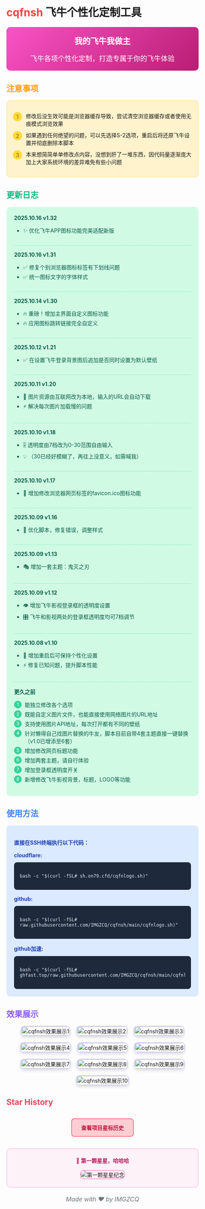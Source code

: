 # <span style="color:#f94144">cqfnsh</span> 飞牛个性化定制工具

<div style="background: linear-gradient(135deg, #f953c6 0%, #b91d73 100%); padding: 20px; border-radius: 10px; color: white; margin: 20px 0;">
  <h2 style="margin-top: 0; text-align: center;">我的飞牛我做主</h2>
  <p style="font-size: 18px; margin-bottom: 0; text-align: center;">飞牛各项个性化定制，打造专属于你的飞牛体验</p>
</div>

## <span style="color:#ff9f1c">注意事项</span>

<div style="background-color: #fff3cd; border: 2px solid #ffeaa7; border-radius: 10px; padding: 15px; margin-bottom: 20px;">
  <ul style="list-style-type: none; padding-left: 0;">
    <li style="margin-bottom: 10px; display: flex; align-items: flex-start;">
      <span style="background-color: #ffd93d; color: #856404; border-radius: 50%; width: 24px; height: 24px; display: inline-flex; align-items: center; justify-content: center; margin-right: 10px; flex-shrink: 0;">1</span>
      <span>修改后没生效可能是浏览器缓存导致，尝试清空浏览器缓存或者使用无痕模式浏览效果</span>
    </li>
    <li style="margin-bottom: 10px; display: flex; align-items: flex-start;">
      <span style="background-color: #ffd93d; color: #856404; border-radius: 50%; width: 24px; height: 24px; display: inline-flex; align-items: center; justify-content: center; margin-right: 10px; flex-shrink: 0;">2</span>
      <span>如果遇到任何绝望的问题，可以先选择S-2选项，重启后将还原飞牛设置并彻底删除本脚本</span>
    </li>
    <li style="display: flex; align-items: flex-start;">
      <span style="background-color: #ffd93d; color: #856404; border-radius: 50%; width: 24px; height: 24px; display: inline-flex; align-items: center; justify-content: center; margin-right: 10px; flex-shrink: 0;">3</span>
      <span>本来想简简单单修改点内容，没想到肝了一堆东西，因代码量逐渐庞大加上大家系统环境的差异难免有些小问题</span>
    </li>
  </ul>
</div>

## <span style="color:#10b981">更新日志</span>

<div style="background-color: #d1fae5; border-radius: 10px; padding: 20px; margin-bottom: 20px;">
  <div style="margin-bottom: 15px; padding-bottom: 15px; border-bottom: 1px dashed #6ee7b7;">
    <h4 style="color: #065f46; margin-top: 0; margin-bottom: 10px;">2025.10.16 v1.32</h4>
    <ul>
      <li style="color: #065f46; margin-bottom: 5px;">✨ 优化飞牛APP图标功能完美适配新版</li>
    </ul>
  </div>

  <div style="margin-bottom: 15px; padding-bottom: 15px; border-bottom: 1px dashed #6ee7b7;">
    <h4 style="color: #065f46; margin-top: 0; margin-bottom: 10px;">2025.10.16 v1.31</h4>
    <ul>
      <li style="color: #065f46; margin-bottom: 5px;">✅ 修复个别浏览器图标标签有下划线问题</li>
      <li style="color: #065f46; margin-bottom: 5px;">✅ 统一图标文字的字体样式</li>
    </ul>
  </div>

  <div style="margin-bottom: 15px; padding-bottom: 15px; border-bottom: 1px dashed #6ee7b7;">
    <h4 style="color: #065f46; margin-top: 0; margin-bottom: 10px;">2025.10.14 v1.30</h4>
    <ul>
      <li style="color: #065f46; margin-bottom: 5px;">🔥 重磅！增加主界面自定义图标功能</li>
      <li style="color: #065f46; margin-bottom: 5px;">🔥 应用图标跳转链接完全自定义</li>
    </ul>
  </div>

  <div style="margin-bottom: 15px; padding-bottom: 15px; border-bottom: 1px dashed #6ee7b7;">
    <h4 style="color: #065f46; margin-top: 0; margin-bottom: 10px;">2025.10.12 v1.21</h4>
    <ul>
      <li style="color: #065f46; margin-bottom: 5px;">✅ 在设置飞牛登录背景图后追加是否同时设置为默认壁纸</li>
    </ul>
  </div>

  <div style="margin-bottom: 15px; padding-bottom: 15px; border-bottom: 1px dashed #6ee7b7;">
    <h4 style="color: #065f46; margin-top: 0; margin-bottom: 10px;">2025.10.11 v1.20</h4>
    <ul>
      <li style="color: #065f46; margin-bottom: 5px;">📁 图片资源由互联网改为本地，输入的URL会自动下载</li>
      <li style="color: #065f46; margin-bottom: 5px;">⚡ 解决每次图片加载慢的问题</li>
    </ul>
  </div>

  <div style="margin-bottom: 15px; padding-bottom: 15px; border-bottom: 1px dashed #6ee7b7;">
    <h4 style="color: #065f46; margin-top: 0; margin-bottom: 10px;">2025.10.10 v1.18</h4>
    <ul>
      <li style="color: #065f46; margin-bottom: 5px;">🎚️ 透明度由7档改为0-30范围自由输入</li>
      <li style="color: #065f46; margin-bottom: 5px;">💡 （30已经好模糊了，再往上没意义，如需喊我）</li>
    </ul>
  </div>

  <div style="margin-bottom: 15px; padding-bottom: 15px; border-bottom: 1px dashed #6ee7b7;">
    <h4 style="color: #065f46; margin-top: 0; margin-bottom: 10px;">2025.10.10 v1.17</h4>
    <ul>
      <li style="color: #065f46; margin-bottom: 5px;">🎨 增加修改浏览器网页标签的favicon.ico图标功能</li>
    </ul>
  </div>

  <div style="margin-bottom: 15px; padding-bottom: 15px; border-bottom: 1px dashed #6ee7b7;">
    <h4 style="color: #065f46; margin-top: 0; margin-bottom: 10px;">2025.10.09 v1.16</h4>
    <ul>
      <li style="color: #065f46; margin-bottom: 5px;">🔧 优化脚本，修复错误，调整样式</li>
    </ul>
  </div>

  <div style="margin-bottom: 15px; padding-bottom: 15px; border-bottom: 1px dashed #6ee7b7;">
    <h4 style="color: #065f46; margin-top: 0; margin-bottom: 10px;">2025.10.09 v1.13</h4>
    <ul>
      <li style="color: #065f46; margin-bottom: 5px;">🎭 增加一套主题：鬼灭之刃</li>
    </ul>
  </div>

  <div style="margin-bottom: 15px; padding-bottom: 15px; border-bottom: 1px dashed #6ee7b7;">
    <h4 style="color: #065f46; margin-top: 0; margin-bottom: 10px;">2025.10.09 v1.12</h4>
    <ul>
      <li style="color: #065f46; margin-bottom: 5px;">👁️ 增加飞牛影视登录框的透明度设置</li>
      <li style="color: #065f46; margin-bottom: 5px;">🎛️ 飞牛和影视两处的登录框透明度均可7档调节</li>
    </ul>
  </div>

  <div style="margin-bottom: 15px; padding-bottom: 15px; border-bottom: 1px dashed #6ee7b7;">
    <h4 style="color: #065f46; margin-top: 0; margin-bottom: 10px;">2025.10.08 v1.10</h4>
    <ul>
      <li style="color: #065f46; margin-bottom: 5px;">💾 增加重启后可保持个性化设置</li>
      <li style="color: #065f46; margin-bottom: 5px;">⚡ 修复已知问题，提升脚本性能</li>
    </ul>
  </div>

  <div>
    <h4 style="color: #065f46; margin-top: 0; margin-bottom: 10px;">更久之前</h4>
    <ul style="list-style-type: none; padding-left: 0;">
      <li style="color: #065f46; margin-bottom: 5px; display: flex; align-items: flex-start;">
        <span style="background-color: #34d399; color: white; border-radius: 50%; width: 20px; height: 20px; display: inline-flex; align-items: center; justify-content: center; margin-right: 8px; font-size: 12px; flex-shrink: 0;">1</span>
        <span>能独立修改各个选项</span>
      </li>
      <li style="color: #065f46; margin-bottom: 5px; display: flex; align-items: flex-start;">
        <span style="background-color: #34d399; color: white; border-radius: 50%; width: 20px; height: 20px; display: inline-flex; align-items: center; justify-content: center; margin-right: 8px; font-size: 12px; flex-shrink: 0;">2</span>
        <span>既能自定义图片文件，也能直接使用网络图片的URL地址</span>
      </li>
      <li style="color: #065f46; margin-bottom: 5px; display: flex; align-items: flex-start;">
        <span style="background-color: #34d399; color: white; border-radius: 50%; width: 20px; height: 20px; display: inline-flex; align-items: center; justify-content: center; margin-right: 8px; font-size: 12px; flex-shrink: 0;">3</span>
        <span>支持使用图片API地址，每次打开都有不同的壁纸</span>
      </li>
      <li style="color: #065f46; margin-bottom: 5px; display: flex; align-items: flex-start;">
        <span style="background-color: #34d399; color: white; border-radius: 50%; width: 20px; height: 20px; display: inline-flex; align-items: center; justify-content: center; margin-right: 8px; font-size: 12px; flex-shrink: 0;">4</span>
        <span>针对懒得自己找图片替换的牛友，脚本目前自带4套主题直接一键替换（v1.0已增添至6套）</span>
      </li>
      <li style="color: #065f46; margin-bottom: 5px; display: flex; align-items: flex-start;">
        <span style="background-color: #34d399; color: white; border-radius: 50%; width: 20px; height: 20px; display: inline-flex; align-items: center; justify-content: center; margin-right: 8px; font-size: 12px; flex-shrink: 0;">5</span>
        <span>增加修改网页标题功能</span>
      </li>
      <li style="color: #065f46; margin-bottom: 5px; display: flex; align-items: flex-start;">
        <span style="background-color: #34d399; color: white; border-radius: 50%; width: 20px; height: 20px; display: inline-flex; align-items: center; justify-content: center; margin-right: 8px; font-size: 12px; flex-shrink: 0;">6</span>
        <span>增加两套主题，请自行体验</span>
      </li>
      <li style="color: #065f46; margin-bottom: 5px; display: flex; align-items: flex-start;">
        <span style="background-color: #34d399; color: white; border-radius: 50%; width: 20px; height: 20px; display: inline-flex; align-items: center; justify-content: center; margin-right: 8px; font-size: 12px; flex-shrink: 0;">7</span>
        <span>增加登录框透明度开关</span>
      </li>
      <li style="color: #065f46; display: flex; align-items: flex-start;">
        <span style="background-color: #34d399; color: white; border-radius: 50%; width: 20px; height: 20px; display: inline-flex; align-items: center; justify-content: center; margin-right: 8px; font-size: 12px; flex-shrink: 0;">8</span>
        <span>新增修改飞牛影视背景，标题，LOGO等功能</span>
      </li>
    </ul>
  </div>
</div>

## <span style="color:#3b82f6">使用方法</span>

<div style="background-color: #dbeafe; border-radius: 10px; padding: 20px; margin-bottom: 20px;">
  <p style="font-weight: bold; color: #1e40af; margin-bottom: 15px;">直接在SSH终端执行以下代码：</p>
  
  <div style="margin-bottom: 15px;">
    <h4 style="color: #1e40af; margin-top: 0; margin-bottom: 10px;">cloudflare:</h4>
    <div style="background-color: #1e293b; color: #e2e8f0; padding: 15px; border-radius: 8px; overflow-x: auto;">
      <pre><code>bash -c "$(curl -fSL# sh.on79.cfd/cqfnlogo.sh)"</code></pre>
    </div>
  </div>
  
  <div style="margin-bottom: 15px;">
    <h4 style="color: #1e40af; margin-top: 0; margin-bottom: 10px;">github:</h4>
    <div style="background-color: #1e293b; color: #e2e8f0; padding: 15px; border-radius: 8px; overflow-x: auto;">
      <pre><code>bash -c "$(curl -fSL# raw.githubusercontent.com/IMGZCQ/cqfnsh/main/cqfnlogo.sh)"</code></pre>
    </div>
  </div>
  
  <div>
    <h4 style="color: #1e40af; margin-top: 0; margin-bottom: 10px;">github加速:</h4>
    <div style="background-color: #1e293b; color: #e2e8f0; padding: 15px; border-radius: 8px; overflow-x: auto;">
      <pre><code>bash -c "$(curl -fSL# ghfast.top/raw.githubusercontent.com/IMGZCQ/cqfnsh/main/cqfnlogo.sh)"</code></pre>
    </div>
  </div>
</div>

## <span style="color:#8b5cf6">效果展示</span>

<div style="display: flex; flex-wrap: wrap; gap: 15px; justify-content: center; margin-bottom: 30px;">
  <div style="border: 2px solid #ddd6fe; border-radius: 10px; overflow: hidden; max-width: calc(33.333% - 10px); box-shadow: 0 4px 6px rgba(0, 0, 0, 0.1);">
    <img src="https://github.com/user-attachments/assets/8651585a-c1a3-4076-bf69-447965281d54" alt="cqfnsh效果展示1" style="width: 100%; height: auto;">
  </div>
  <div style="border: 2px solid #ddd6fe; border-radius: 10px; overflow: hidden; max-width: calc(33.333% - 10px); box-shadow: 0 4px 6px rgba(0, 0, 0, 0.1);">
    <img src="https://github.com/user-attachments/assets/44532543-7e01-4460-9d73-e0c7524404d1" alt="cqfnsh效果展示2" style="width: 100%; height: auto;">
  </div>
  <div style="border: 2px solid #ddd6fe; border-radius: 10px; overflow: hidden; max-width: calc(33.333% - 10px); box-shadow: 0 4px 6px rgba(0, 0, 0, 0.1);">
    <img src="https://github.com/user-attachments/assets/f6e82b64-f71e-4e1e-bea0-4c45e0f9f27b" alt="cqfnsh效果展示3" style="width: 100%; height: auto;">
  </div>
  <div style="border: 2px solid #ddd6fe; border-radius: 10px; overflow: hidden; max-width: calc(33.333% - 10px); box-shadow: 0 4px 6px rgba(0, 0, 0, 0.1);">
    <img src="https://github.com/user-attachments/assets/6fc22e75-4f01-4c7b-981b-2e93664b6970" alt="cqfnsh效果展示4" style="width: 100%; height: auto;">
  </div>
  <div style="border: 2px solid #ddd6fe; border-radius: 10px; overflow: hidden; max-width: calc(33.333% - 10px); box-shadow: 0 4px 6px rgba(0, 0, 0, 0.1);">
    <img src="https://github.com/user-attachments/assets/d5a9b85b-bb62-47a0-86a4-a39c7bf6a80f" alt="cqfnsh效果展示5" style="width: 100%; height: auto;">
  </div>
  <div style="border: 2px solid #ddd6fe; border-radius: 10px; overflow: hidden; max-width: calc(33.333% - 10px); box-shadow: 0 4px 6px rgba(0, 0, 0, 0.1);">
    <img src="https://github.com/user-attachments/assets/e31083e8-4067-43fd-a8fa-c4277236c0f3" alt="cqfnsh效果展示6" style="width: 100%; height: auto;">
  </div>
  <div style="border: 2px solid #ddd6fe; border-radius: 10px; overflow: hidden; max-width: calc(33.333% - 10px); box-shadow: 0 4px 6px rgba(0, 0, 0, 0.1);">
    <img src="https://github.com/user-attachments/assets/c03c6d00-2f29-4d45-a444-d41e6874605d" alt="cqfnsh效果展示7" style="width: 100%; height: auto;">
  </div>
  <div style="border: 2px solid #ddd6fe; border-radius: 10px; overflow: hidden; max-width: calc(33.333% - 10px); box-shadow: 0 4px 6px rgba(0, 0, 0, 0.1);">
    <img src="https://github.com/user-attachments/assets/6b8ccb99-30b7-4efe-9705-f73997a2be68" alt="cqfnsh效果展示8" style="width: 100%; height: auto;">
  </div>
  <div style="border: 2px solid #ddd6fe; border-radius: 10px; overflow: hidden; max-width: calc(33.333% - 10px); box-shadow: 0 4px 6px rgba(0, 0, 0, 0.1);">
    <img src="https://github.com/user-attachments/assets/a1a2874a-eb66-456e-9e8c-5bcffd973f27" alt="cqfnsh效果展示9" style="width: 100%; height: auto;">
  </div>
  <div style="border: 2px solid #ddd6fe; border-radius: 10px; overflow: hidden; max-width: calc(33.333% - 10px); box-shadow: 0 4px 6px rgba(0, 0, 0, 0.1);">
    <img src="https://github.com/user-attachments/assets/4d4c510e-8508-442a-86d8-18c49e1ec530" alt="cqfnsh效果展示10" style="width: 100%; height: auto;">
  </div>
</div>

## <span style="color:#f43f5e">Star History</span>

<div style="display: flex; justify-content: center; margin: 30px 0;">
  <a href="https://www.star-history.com/#imgzcq/cqfnsh&type=date&legend=top-left" target="_blank" style="display: inline-block; padding: 12px 24px; background-color: #fecdd3; border: 2px solid #fb7185; border-radius: 8px; text-decoration: none; color: #be123c; font-weight: bold; transition: all 0.3s ease;">
    查看项目星标历史
  </a>
</div>

<div style="background-color: #fdf2f8; border: 2px solid #fbcfe8; border-radius: 10px; padding: 20px; margin-bottom: 20px; text-align: center;">
  <h4 style="color: #be185d; margin-top: 0; margin-bottom: 15px;">🎉 第一颗星星，哈哈哈</h4>
  <div style="display: inline-block; border: 2px solid #f9a8d4; border-radius: 10px; overflow: hidden;">
    <img src="https://github.com/user-attachments/assets/f95106b0-8cd7-4a5c-9ea1-2cf112002edd" alt="第一颗星星纪念" style="max-width: 100%; height: auto;">
  </div>
</div>

<p style="text-align: center; color: #6c757d; font-style: italic; font-size: 16px;">Made with ❤️ by IMGZCQ</p>
